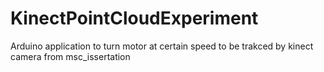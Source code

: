 # KinectPointCloudExperiment

Arduino application to turn motor at certain speed to be trakced by kinect camera from msc_issertation
